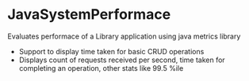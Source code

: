 # JavaSystemPerformace

Evaluates performace of a Library application using java metrics library 

- Support to display time taken for basic CRUD operations 
- Displays count of requests received per second, time taken for completing an operation, other stats like 99.5 %ile
